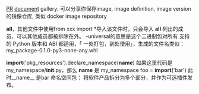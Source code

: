 [PR](https://github.com/Azure/azure-cli-extensions/pull/4050/files)
[document](https://docs.microsoft.com/en-us/azure/virtual-machines/shared-image-galleries)
gallery: 可以分享你保存image, image definition, image version的镜像仓库, 类似 docker image repository

__all__，其他文件中使用from xxx import *导入该文件时，只会导入 __all__ 列出的成员，可以其他成员都被排除在外。
-universal的意思是这个二进制包对所有 支持的 Python 版本和 ABI 都适用，「 一处打包，到处使用」，生成的文件名类似：my_package-0.1.0-py3-none-any.whl

__import__('pkg_resources').declare_namespace(__name__)
如果这里代码是 my_namespace/__init__.py，那么 __name__ 是 my_namespace
foo = __import__('bar') 
此时__name__ 是bar
命名空间包： 将软件产品拆分为多个部分，并作为可选插件发布。